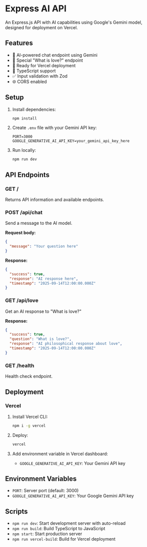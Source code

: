 # Express AI API

An Express.js API with AI capabilities using Google's Gemini model, designed for deployment on Vercel.

## Features

- 🤖 AI-powered chat endpoint using Gemini
- 💝 Special "What is love?" endpoint
- 🚀 Ready for Vercel deployment
- 📝 TypeScript support
- ✅ Input validation with Zod
- 🌐 CORS enabled

## Setup

1. Install dependencies:
   ```bash
   npm install
   ```

2. Create `.env` file with your Gemini API key:
   ```
   PORT=3000
   GOOGLE_GENERATIVE_AI_API_KEY=your_gemini_api_key_here
   ```

3. Run locally:
   ```bash
   npm run dev
   ```

## API Endpoints

### GET /
Returns API information and available endpoints.

### POST /api/chat
Send a message to the AI model.

**Request body:**
```json
{
  "message": "Your question here"
}
```

**Response:**
```json
{
  "success": true,
  "response": "AI response here",
  "timestamp": "2025-09-14T12:00:00.000Z"
}
```

### GET /api/love
Get an AI response to "What is love?"

**Response:**
```json
{
  "success": true,
  "question": "What is love?",
  "response": "AI philosophical response about love",
  "timestamp": "2025-09-14T12:00:00.000Z"
}
```

### GET /health
Health check endpoint.

## Deployment

### Vercel

1. Install Vercel CLI:
   ```bash
   npm i -g vercel
   ```

2. Deploy:
   ```bash
   vercel
   ```

3. Add environment variable in Vercel dashboard:
   - `GOOGLE_GENERATIVE_AI_API_KEY`: Your Gemini API key

## Environment Variables

- `PORT`: Server port (default: 3000)
- `GOOGLE_GENERATIVE_AI_API_KEY`: Your Google Gemini API key

## Scripts

- `npm run dev`: Start development server with auto-reload
- `npm run build`: Build TypeScript to JavaScript
- `npm start`: Start production server
- `npm run vercel-build`: Build for Vercel deployment
